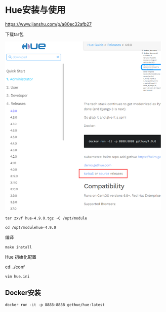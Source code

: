 # Hue安装与使用

https://www.jianshu.com/p/a80ec32afb27

下载tar包

![image-20210524092408717](images/image-20210524092408717.png)



```
tar zxvf hue-4.9.0.tgz -C /opt/module
```



```
cd /opt/modulehue-4.9.0
```

编译

```
make install
```

Hue 初始化配置

cd ../conf

```
vim hue.ini 
```



## Docker安装

```
docker run -it -p 8888:8888 gethue/hue:latest
```

